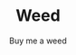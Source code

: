 ---
layout: productdetails
title: Weed
name: Buy me some Weed
subtitle: At least Several J's a day
description: Share a big fatty blunt to puff on while I get lost in my digital box. Gods gift to man, it was made illegal because of its mind expanding and healing ability.
subtitle: Buy me a weed
image:  /build/cart/covers/weed-320.jpg
item_type: Weed
price: 2.55
sku: weed
sizes:
  - joint
  - gram
  - ounce
styles:
  - name: Gold
    color: '#ffd700'
    image: /build/cart/covers/weed-320.jpg
  - name: White
    color: '#ffffff'
    image: /build/cart/covers/white-widow-320.jpg
stock: 100
sidenav: true
side_react: true
adds: true
cookies: true
catagory: true
products: true
cart: true
breakcrumb: true
sidebar:
  - title: "Share"
    image: /build/cart/covers/Share-Logo-320.jpg
    image_alt: "Sharing Hands"
    image_class: "author__avatar"
    text: "Open Source Share"
  - title: "Share with Cats"
    text: "Cat food for 20 stray cats in OKC."
support: [adds, cookies, cart]
id: weed
folder: _products
loc: "/weed"
desc: Buy me a Gram
private: false
github_editme_path: donaldboulton/DWB/blob/gh-pages/_products/weed.md
---